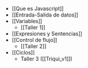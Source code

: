 * [[Que es Javascript]]
* [[Entrada-Salida de datos]]
* [[Variables]]
	* [[Taller 1]]
* [[Expresiones y Sentencias]]
* [[Control de flujo]]
	* [[Taller 2]]
* [[Ciclos]]
	* Taller 3 ([[Triqui_v1]])
